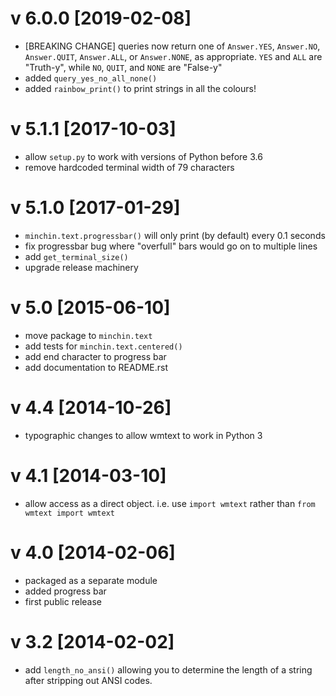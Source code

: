 v 6.0.0 [2019-02-08]
====================

- [BREAKING CHANGE] queries now return one of `Answer.YES`, `Answer.NO`,
  `Answer.QUIT`, `Answer.ALL`, or `Answer.NONE`, as appropriate. `YES` and
  `ALL` are "Truth-y", while `NO`, `QUIT`, and `NONE` are "False-y"
- added `query_yes_no_all_none()`
- added `rainbow_print()` to print strings in all the colours!


v 5.1.1 [2017-10-03]
====================

- allow `setup.py` to work with versions of Python before 3.6
- remove hardcoded terminal width of 79 characters

v 5.1.0 [2017-01-29]
====================

- `minchin.text.progressbar()` will only print (by default) every 0.1 seconds
- fix progressbar bug where "overfull" bars would go on to multiple lines
- add `get_terminal_size()`
- upgrade release machinery

v 5.0 [2015-06-10]
==================

- move package to `minchin.text`
- add tests for `minchin.text.centered()`
- add end character to progress bar
- add documentation to README.rst

v 4.4 [2014-10-26]
==================

- typographic changes to allow wmtext to work in Python 3

v 4.1 [2014-03-10]
==================

- allow access as a direct object. i.e. use `import wmtext` rather than `from wmtext import wmtext`

v 4.0 [2014-02-06]
==================

- packaged as a separate module
- added progress bar
- first public release
 
v 3.2 [2014-02-02]
==================

- add `length_no_ansi()` allowing you to determine the length of a string after stripping out ANSI codes.
